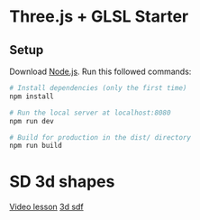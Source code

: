 # Three.js + GLSL Starter

## Setup
Download [Node.js](https://nodejs.org/en/download/).
Run this followed commands:

``` bash
# Install dependencies (only the first time)
npm install

# Run the local server at localhost:8080
npm run dev

# Build for production in the dist/ directory
npm run build
```

# SD 3d shapes
[Video lesson](https://www.youtube.com/watch?v=AfKGMUDWfuE&ab_channel=TheArtofCode)
[3d sdf](https://iquilezles.org/www/articles/distfunctions/distfunctions.htm)
